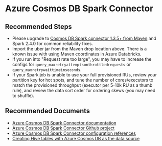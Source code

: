 <properties
	pageTitle="Cosmos DB Spark Connector"
	description="Cosmos DB Spark Connector"
	service="microsoft.documentdb"
	resource="databaseAccounts"
	authors="bharathsreenivas, arramac"
	ms.author="bharathb, arramac"
	displayOrder="92"
	selfHelpType="resource"
	supportTopicIds="32597560,32597526"
	resourceTags=""
	productPesIds="15585"
	cloudEnvironments="public"
	articleId="3d4805fd-869a-4c92-829c-057fa738757a"
/>

# Azure Cosmos DB Spark Connector

## **Recommended Steps**

* Please upgrade to [Cosmos DB Spark connector 1.3.5+ from Maven](https://search.maven.org/artifact/com.microsoft.azure/azure-cosmosdb-spark_2.4.0_2.11/1.3.5/jar) and Spark 2.4.0 for common reliability fixes.
* Import the uber jar from the Maven drop location above. There is a known issue with using Maven coordinates in Azure Databricks.
* If you run into "Request rate too large", you may have to increase the configs for `query_maxretryattemptsonthrottledrequests` or `query_maxretrywaittimeinseconds`.
* If your Spark job is unable to use your full provisioned RUs, review your partition key for hot spots, and tune the number of cores/executors to match the provisioned throughput (executor per 5-10k RU as a thumb rule), and review the data sort order for ordering skews (you may need to shuffle).

## **Recommended Documents**

* [Azure Cosmos DB Spark Connector documentation](https://docs.microsoft.com/azure/cosmos-db/spark-connector)
* [Azure Cosmos DB Spark Connector Github project](https://github.com/Azure/azure-cosmosdb-spark/tree/master)
* [Azure Cosmos DB Spark Connector configuration references](https://github.com/Azure/azure-cosmosdb-spark/wiki/Configuration-references)
* [Creating Hive tables with Azure Cosmos DB as the data source](https://github.com/Azure/azure-cosmosdb-spark/wiki/Connecting-Cosmos-DB-with-PowerBI-using-spark-and-databricks-permium#creating-hive-spark-table-with-cosmos-db-data-source)
